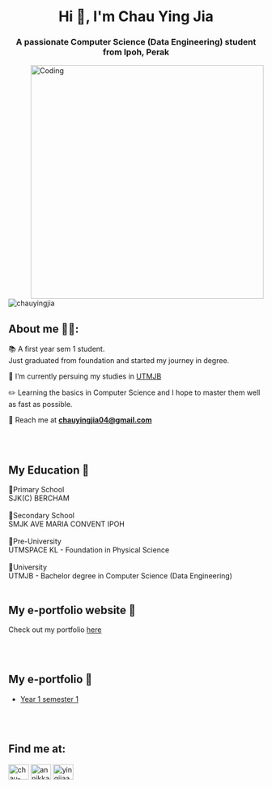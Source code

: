 
<h1 align="center">Hi 👋, I'm Chau Ying Jia</h1>
<h3 align="center">A passionate Computer Science (Data Engineering) student from Ipoh, Perak</h3>
<img align = "right" alt = "Coding" width = "460" src="https://i.pinimg.com/originals/e7/26/c7/e726c74ac081eed50feee1433d12c998.gif" title = "studying hard">
<p align="left"> <img src="https://komarev.com/ghpvc/?username=chauyingjia&label=Profile%20views&color=0e75b6&style=flat" alt="chauyingjia" /> </p>
 

<h2>About me 🙆‍♀️: </h2> 
  
  📚 A first year sem 1 student.<br/> Just graduated from foundation and started my journey in degree.
  
  🏫 I’m currently persuing my studies in [UTMJB](https://www.utm.my/)

  ✏️ Learning the basics in Computer Science and I hope to master them well as fast as possible.

  📧 Reach me at **chauyingjia04@gmail.com**

<br/><br/>
<h2>My  Education 📌 </h2>
🏫Primary School<br/> SJK(C) BERCHAM <br/><br/>
🏫Secondary School<br/> SMJK AVE MARIA CONVENT IPOH <br/><br/>
🏫Pre-University <br/> UTMSPACE KL - Foundation in Physical Science <br/><br/>
🏫University<br/> UTMJB - Bachelor degree in Computer Science (Data Engineering) <br/><br/>



<h2>My e-portfolio website 📌 </h2>

Check out my portfolio [here](https://chauyingjia.github.io/#)

<br/><br/>
<h2>My e-portfolio 📌 </h2>

- [Year 1 semester 1](https://github.com/chauyingjia/Year-1_sem-1)

<br/><br/>
<h2>Find me at:</h2>

<p align="left">
<a href="https://linkedin.com/in/chau-ying-jia-949717299/" target="blank"><img align="center" src="https://raw.githubusercontent.com/rahuldkjain/github-profile-readme-generator/master/src/images/icons/Social/linked-in-alt.svg" alt="chau-ying-jia-949717299/" height="30" width="40" /></a>
<a href="https://fb.com/annikka.chauyingjia" target="blank"><img align="center" src="https://raw.githubusercontent.com/rahuldkjain/github-profile-readme-generator/master/src/images/icons/Social/facebook.svg" alt="annikka.chauyingjia" height="30" width="40" /></a>
<a href="https://instagram.com/yingjiaaaa_" target="blank"><img align="center" src="https://raw.githubusercontent.com/rahuldkjain/github-profile-readme-generator/master/src/images/icons/Social/instagram.svg" alt="yingjiaaaa_" height="30" width="40" /></a>




